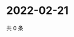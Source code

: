 # 2022-02-21

共 0 条

<!-- BEGIN WEIBO -->
<!-- 最后更新时间 Mon Feb 21 2022 11:01:18 GMT+0800 (China Standard Time) -->

<!-- END WEIBO -->

